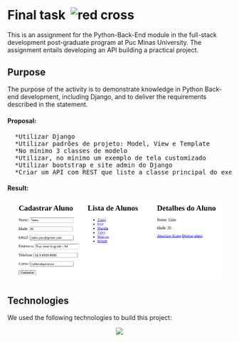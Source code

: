 <h1>Final task<img src="https://img.icons8.com/fluency/256/completed-task.png" alt="red cross" style="height: 1em; margin-left: 0.4em; margin-top: 0.2em;"></h1>
<p>This is an assignment for the Python-Back-End module in the full-stack development post-graduate program at Puc Minas University. The assignment entails developing an API building a practical project.</p>
<h2>Purpose</h2>
<p>The purpose of the activity is to demonstrate knowledge in Python Back-end development, including Django, and to deliver the requirements described in the statement.</p>
<h4>Proposal:</h4>
<pre>
  *Utilizar Django
  *Utilizar padrões de projeto: Model, View e Template 
  *No mínimo 3 classes de modelo
  *Utilizar, no mínimo um exemplo de tela customizado
  *Utilizar bootstrap e site admin do Django
  *Criar um API com REST que liste a classe principal do exemplo
</pre>

<h4>Result:</h4>
<p align="center">
  <img src="https://github.com/tiagopazhs/FullStack-PucMinas-Postraduate/blob/main/back-end-python/exercicio-3/docs/Create.png" alt="sample" style="width: 30%">  
  <img src="https://github.com/tiagopazhs/FullStack-PucMinas-Postraduate/blob/main/back-end-python/exercicio-3/docs/ReadAll.png" alt="sample" style="width: 30%">
  <img src="https://github.com/tiagopazhs/FullStack-PucMinas-Postraduate/blob/main/back-end-python/exercicio-3/docs/ReadOne.png" alt="sample" style="width: 30%">
</p>


<h2>Technologies</h2>
<p>We used the following technologies to build this project:</p>
<p align="center">
    <img src="https://skillicons.dev/icons?i=py,django,html,sqlite,postman,vscode,git" />
</p>

